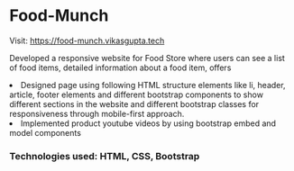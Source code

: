 # Food-Munch
Visit: https://food-munch.vikasgupta.tech

Developed a responsive website for Food Store where users can see a list of food items, detailed information
about a food item, offers
<li>Designed page using following HTML structure elements like li, header, article, footer elements and
different bootstrap components to show different sections in the website and different bootstrap classes
for responsiveness through mobile-first approach.</li>
<li> Implemented product youtube videos by using bootstrap embed and model components</li>

<h3>Technologies used: HTML, CSS, Bootstrap</h3>


